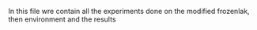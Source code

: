 In this file wre contain all the experiments done on the modified frozenlak, then environment and the results
